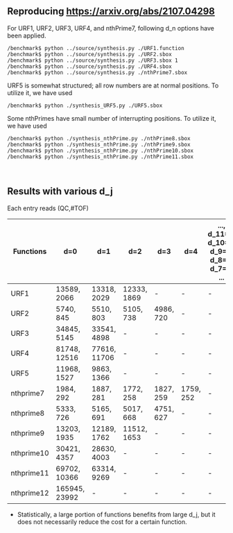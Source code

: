 ## Reproducing https://arxiv.org/abs/2107.04298

For URF1, URF2, URF3, URF4, and nthPrime7, following d_n options have been applied.

```
/benchmark$ python ../source/synthesis.py ./URF1.function
/benchmark$ python ../source/synthesis.py ./URF2.sbox
/benchmark$ python ../source/synthesis.py ./URF3.sbox 1
/benchmark$ python ../source/synthesis.py ./URF4.sbox
/benchmark$ python ../source/synthesis.py ./nthPrime7.sbox
```

URF5 is somewhat structured; all row numbers are at normal positions. To utilize it, we have used
```
/benchmark$ python ./synthesis_URF5.py ./URF5.sbox
```

Some nthPrimes have small number of interrupting positions. To utilize it, we have used
```
/benchmark$ python ./synthesis_nthPrime.py ./nthPrime8.sbox
/benchmark$ python ./synthesis_nthPrime.py ./nthPrime9.sbox
/benchmark$ python ./synthesis_nthPrime.py ./nthPrime10.sbox
/benchmark$ python ./synthesis_nthPrime.py ./nthPrime11.sbox
```
</br>

## Results with various d_j  
Each entry reads (QC,#TOF)  

|  Functions |      d=0      |      d=1      |      d=2      |      d=3      |      d=4      | ..., d_11=0, d_10=1, d_9=2, d_8=3, d_7=4, ... |
|    ----    |      ----     |     ----      |     ----      |     ----      |     ----      |                       ----                    |
|    URF1    | 13589, 2066   | 13318, 2029   | 12333, 1869   |       -       |       -       |                        -                      |
|    URF2    | 5740, 845     | 5510, 803     | 5105, 738     | 4986, 720     |       -       |                        -                      |
|    URF3    | 34845, 5145   | 33541, 4898   |       -       |       -       |       -       |                        -                      |
|    URF4    | 81748, 12516  | 77616, 11706  |       -       |       -       |       -       |                        -                      |
|    URF5    | 11968, 1527   | 9863, 1366    |       -       |       -       |       -       |                        -                      |
| nthprime7  | 1984, 292     | 1887, 281     | 1772, 258     | 1827, 259     | 1759, 252     |                        -                      |
| nthprime8  | 5333, 726     | 5165, 691     | 5017, 668     | 4751, 627     |       -       |                        -                      |
| nthprime9  | 13203, 1935   | 12189, 1762   | 11512, 1653   |       -       |       -       |                        -                      |
| nthprime10 | 30421, 4357   | 28630, 4003   |       -       |       -       |       -       |                        -                      |
| nthprime11 | 69702, 10366  | 63314, 9269   |       -       |       -       |       -       |                        -                      |
| nthprime12 | 165945, 23992 |       -       |       -       |       -       |       -       |                        -                      |

* Statistically, a large portion of functions benefits from large d_j, but it does not necessarily reduce the cost for a certain function.
